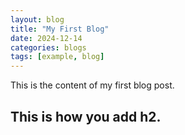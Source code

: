 ```yaml
---
layout: blog
title: "My First Blog"
date: 2024-12-14
categories: blogs
tags: [example, blog]
---
```


This is the content of my first blog post.

## This is how you add h2.


